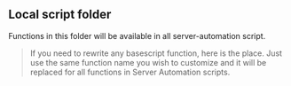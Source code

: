 ## Local script folder

Functions in this folder will be available in all server-automation script.

> If you need to rewrite any basescript function, here is the place. 
> Just use the same function name you wish to customize and it will be replaced 
> for all functions in Server Automation scripts.   

